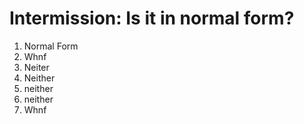 # Intermission: Is it in normal form?

1. Normal Form
2. Whnf
3. Neiter
4. Neither
5. neither
6. neither
7. Whnf
